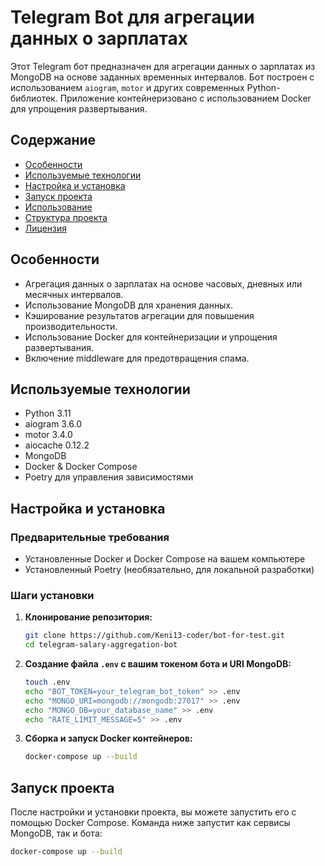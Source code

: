 # Telegram Bot для агрегации данных о зарплатах

Этот Telegram бот предназначен для агрегации данных о зарплатах из MongoDB на основе заданных временных интервалов. Бот построен с использованием `aiogram`, `motor` и других современных Python-библиотек. Приложение контейнеризовано с использованием Docker для упрощения развертывания.

## Содержание

- [Особенности](#особенности)
- [Используемые технологии](#используемые-технологии)
- [Настройка и установка](#настройка-и-установка)
- [Запуск проекта](#запуск-проекта)
- [Использование](#использование)
- [Структура проекта](#структура-проекта)
- [Лицензия](#лицензия)

## Особенности

- Агрегация данных о зарплатах на основе часовых, дневных или месячных интервалов.
- Использование MongoDB для хранения данных.
- Кэширование результатов агрегации для повышения производительности.
- Использование Docker для контейнеризации и упрощения развертывания.
- Включение middleware для предотвращения спама.

## Используемые технологии

- Python 3.11
- aiogram 3.6.0
- motor 3.4.0
- aiocache 0.12.2
- MongoDB
- Docker & Docker Compose
- Poetry для управления зависимостями

## Настройка и установка

### Предварительные требования

- Установленные Docker и Docker Compose на вашем компьютере
- Установленный Poetry (необязательно, для локальной разработки)

### Шаги установки

1. **Клонирование репозитория:**
    ```sh
    git clone https://github.com/Keni13-coder/bot-for-test.git
    cd telegram-salary-aggregation-bot
    ```

2. **Создание файла `.env` с вашим токеном бота и URI MongoDB:**
    ```sh
    touch .env
    echo "BOT_TOKEN=your_telegram_bot_token" >> .env
    echo "MONGO_URI=mongodb://mongodb:27017" >> .env
    echo "MONGO_DB=your_database_name" >> .env
    echo "RATE_LIMIT_MESSAGE=5" >> .env
    ```

3. **Сборка и запуск Docker контейнеров:**
    ```sh
    docker-compose up --build
    ```

## Запуск проекта

После настройки и установки проекта, вы можете запустить его с помощью Docker Compose. Команда ниже запустит как сервисы MongoDB, так и бота:

```sh
docker-compose up --build
